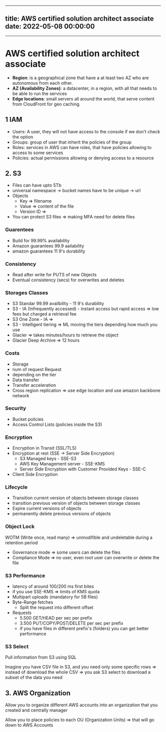 
---
title: AWS certified solution architect associate
date: 2022-05-08 00:00:00
---
---
# AWS certified solution architect associate
- **Region**: is a geographical zone that have a at least two AZ who are autonomous from each other.
- **AZ (Availability Zones)**: a datacenter, in a region, with all that needs to be able to run the services
- **Edge locations**: small servers all around the world, that serve content from CloudFront for geo caching.


## 1 IAM

- Users: A user, they will not have access to the console if we don't check the option
- Groups: group of user that inherit the policies of the group
- Roles: services in AWS can have roles, that have policies allowing to access to some services
- Policies: actual permissions allowing or denying access to a resource

## 2. S3

- Files can have upto 5Tb
- universal namespace -> bucket names have to be unique -> url 
- Objects
	- Key => filename
	- Value => content of the file
	- Version ID =>
- You can protect S3 files => making MFA need for delete files

### Guarentees
- Build for 99.99% availability
- Amazon guarantees 99.9 aailability
- amazon guarantees 11 9's durability

### Consistency
- Read after write for PUTS of new Objects
- Eventual consistency (secs) for overwrites and deletes

### Storages Classes
- S3 Standar 99.99 availbility - 11 9's durability
- S3 - IA (Infrequently accessed) - instant access but rapid access => low fees but charged a retrieval fee
- S3 One Zone - IA =>
- S3 - Intelligent tiering => ML moving the tiers depending how much you use
- Glacier => takes minutes/hours to retrieve the object
- Glacier Deep Archive => 12 hours 

### Costs
- Storage
- num of request Request 
- depending on the tier
- Data transfer
- Transfer acceleration
- Cross region replication => use edge location  and use amazon backbone network

### Security
- Bucket policies
- Access Control Lists (policies inside the S3)

### Encryption
- Encryption  in Transit (SSL/TLS)
- Encryption at rest (SSE -> Server Side Encryption)
	- S3 Managed keys - SSE-S3
	- AWS Key Management server - SSE-KMS
	- Server Side Encryption with Customer Provided Keys - SSE-C
- Client Side Encryption

### Lifecycle

- Transition current version of objects between storage classes
- transition previous version of objects between storage classes
- Expire current versions of objects
- permanently delete previous versions of objects

### Object Lock
WOTM (Write once, read many) => unmodifible and undeletable during a retention period

- Governance mode => some users can delete the files
- Compliance Mode => no user, even root user can overwrite or delete the file

### S3 Performance
- latency of around 100/200 ms first bites
- if you use SSE-KMS => limits of KMS quota
- Multipart uploads (mandatory for 5B files)
- Byte-Range fetches
	- Split the request into different offset 
- Requests
	-  5.500 GET/HEAD per sec per prefix
	- 3.500 PUT/COPY/POST/DELETE per sec per prefix
	- if you have files in different prefix's (folders) you can get better performance

### S3 Select
Pull information from S3 using SQL

Imagine you have CSV file in S3, and you need only some specific rows => instead of download the whole CSV => you ask S3 select to download a subset of the data you need

## 3. AWS Organization
Allow you to organize different AWS accounts into an organization that you created and centrally manager

Allow you to place policies to each OU (Organization Units) => that will go down to AWS Accounts

